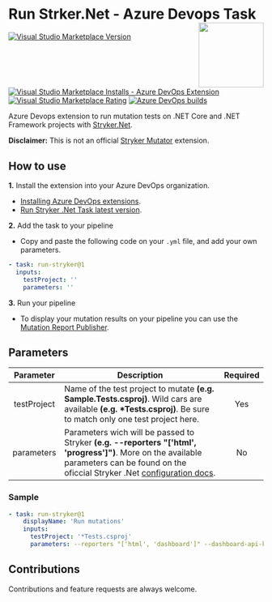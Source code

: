 # Run Strker.Net - Azure Devops Task [<img src="https://raw.githubusercontent.com/raschmitt/run-stryker-task/master/run-stryker/icon.png" align='right' width="128"/>](https://github.com/raschmitt/run-stryker-tas)

[![Visual Studio Marketplace Version](https://img.shields.io/visual-studio-marketplace/v/raschmitt.run-stryker-net-task?label=Latest%20Version&style=flat-square)](https://marketplace.visualstudio.com/items?itemName=raschmitt.run-stryker-net-task)
[![Visual Studio Marketplace Installs - Azure DevOps Extension](https://img.shields.io/visual-studio-marketplace/azure-devops/installs/total/raschmitt.run-stryker-net-task?label=Installs&style=flat-square)](https://marketplace.visualstudio.com/items?itemName=raschmitt.run-stryker-net-task)
[![Visual Studio Marketplace Rating](https://img.shields.io/visual-studio-marketplace/r/raschmitt.run-stryker-net-task?label=User%20Rating&style=flat-square)](https://marketplace.visualstudio.com/items?itemName=raschmitt.run-stryker-net-task)
[![Azure DevOps builds](https://img.shields.io/azure-devops/build/raschmitt/7618d927-8467-43e2-b5e9-1aeddc1fbfdc/21?label=Release&style=flat-square)](https://dev.azure.com/raschmitt/raschmitt/_build?definitionId=21)

Azure Devops extension to run mutation tests on .NET Core and .NET Framework projects with [Stryker.Net](https://github.com/stryker-mutator/stryker-net).

**Disclaimer:** This is not an official [Stryker Mutator](https://stryker-mutator.io/) extension.

## How to use

**1.** Install the extension into your Azure DevOps organization.

  - [Installing Azure DevOps extensions](https://docs.microsoft.com/en-us/azure/devops/marketplace/install-extension?view=azure-devops-2020&tabs=browser). 
  - [Run Stryker .Net Task latest version](https://marketplace.visualstudio.com/items?itemName=raschmitt.run-stryker-net-task).

**2.** Add the task to your pipeline

  - Copy and paste the following code on your `.yml` file, and add your own parameters.

```yml
- task: run-stryker@1
  inputs:
    testProject: ''
    parameters: ''
 ```
 
**3.** Run your pipeline 

  - To display your mutation results on your pipeline you can use the [Mutation Report Publisher](https://marketplace.visualstudio.com/items?itemName=stryker-mutator.mutation-report-publisher).

## Parameters

| Parameter | Description | Required |
| :---: | --- | :---: |
| testProject | Name of the test project to mutate **(e.g. Sample.Tests.csproj)**. Wild cars are available **(e.g. *Tests.csproj)**. Be sure to match only one test project here.| Yes |
| parameters | Parameters wich will be passed to Stryker **(e.g. --reporters "['html', 'progress']")**. More on the available parameters can be found on the oficcial Stryker .Net [configuration docs](https://github.com/stryker-mutator/stryker-net/blob/master/docs/Configuration.md). | No |

### Sample

```yml
- task: run-stryker@1
    displayName: 'Run mutations'
    inputs:
      testProject: '*Tests.csproj'
      parameters: --reporters "['html', 'dashboard']" --dashboard-api-key $(STRYKER_DASHBOARD_API_KEY) -project github.com/$(Build.Repository.Name) -version $(Build.SourceBranchName)
```

## Contributions

Contributions and feature requests are always welcome.
